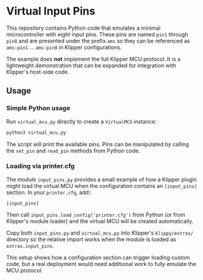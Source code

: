 # Virtual Input Pins

This repository contains Python code that emulates a minimal
microcontroller with eight input pins.  These pins are named `pin1`
through `pin8` and are presented under the prefix `ams` so they can be
referenced as `ams:pin1` ... `ams:pin8` in Klipper configurations.

The example does **not** implement the full Klipper MCU protocol.  It is
a lightweight demonstration that can be expanded for integration with
Klipper's host-side code.

## Usage

### Simple Python usage

Run `virtual_mcu.py` directly to create a `VirtualMCU` instance:

```bash
python3 virtual_mcu.py
```

The script will print the available pins.  Pins can be manipulated by
calling the `set_pin` and `read_pin` methods from Python code.

### Loading via printer.cfg

The module `input_pins.py` provides a small example of how a Klipper
plugin might load the virtual MCU when the configuration contains an
`[input_pins]` section.  In your `printer.cfg`, add::

    [input_pins]

Then call `input_pins.load_config('printer.cfg')` from Python (or from
Klipper's module loader) and the virtual MCU will be created
automatically.

Copy both `input_pins.py` and `virtual_mcu.py` into Klipper's
`klippy/extras/` directory so the relative import works when the module
is loaded as `extras.input_pins`.

This setup shows how a configuration section can trigger loading custom
code, but a real deployment would need additional work to fully emulate
the MCU protocol.
